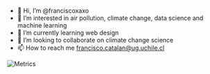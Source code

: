- 👋 Hi, I’m @franciscoxaxo
- 👀 I’m interested in  air pollution, climate change, data science and machine learning
- 🌱 I’m currently learning web design
- 💞️ I’m looking to collaborate on climate change science
- 📫 How to reach me francisco.catalan@ug.uchile.cl


![Metrics](https://github.com/gadenbuie/franciscoxaxo/raw/main/github-metrics.svg)
<!---
franciscoxaxo/franciscoxaxo is a ✨ special ✨ repository because its `README.md` (this file) appears on your GitHub profile.
You can click the Preview link to take a look at your changes.
--->
